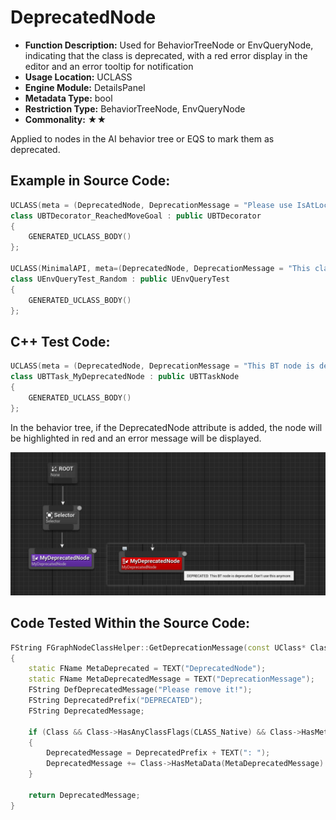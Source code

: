 # DeprecatedNode

- **Function Description:** Used for BehaviorTreeNode or EnvQueryNode, indicating that the class is deprecated, with a red error display in the editor and an error tooltip for notification
- **Usage Location:** UCLASS
- **Engine Module:** DetailsPanel
- **Metadata Type:** bool
- **Restriction Type:** BehaviorTreeNode, EnvQueryNode
- **Commonality:** ★★

Applied to nodes in the AI behavior tree or EQS to mark them as deprecated.

## Example in Source Code:

```cpp
UCLASS(meta = (DeprecatedNode, DeprecationMessage = "Please use IsAtLocation decorator instead."), MinimalAPI)
class UBTDecorator_ReachedMoveGoal : public UBTDecorator
{
	GENERATED_UCLASS_BODY()
};

UCLASS(MinimalAPI, meta=(DeprecatedNode, DeprecationMessage = "This class is now deprecated, please use RunMode supporting random results instead."))
class UEnvQueryTest_Random : public UEnvQueryTest
{
	GENERATED_UCLASS_BODY()
};
```

## C++ Test Code:

```cpp
UCLASS(meta = (DeprecatedNode, DeprecationMessage = "This BT node is deprecated. Don't use this anymore."), MinimalAPI)
class UBTTask_MyDeprecatedNode : public UBTTaskNode
{
	GENERATED_UCLASS_BODY()
};
```

In the behavior tree, if the DeprecatedNode attribute is added, the node will be highlighted in red and an error message will be displayed.

![Untitled](Untitled.png)

## Code Tested Within the Source Code:

```cpp
FString FGraphNodeClassHelper::GetDeprecationMessage(const UClass* Class)
{
	static FName MetaDeprecated = TEXT("DeprecatedNode");
	static FName MetaDeprecatedMessage = TEXT("DeprecationMessage");
	FString DefDeprecatedMessage("Please remove it!");
	FString DeprecatedPrefix("DEPRECATED");
	FString DeprecatedMessage;

	if (Class && Class->HasAnyClassFlags(CLASS_Native) && Class->HasMetaData(MetaDeprecated))
	{
		DeprecatedMessage = DeprecatedPrefix + TEXT(": ");
		DeprecatedMessage += Class->HasMetaData(MetaDeprecatedMessage) ? Class->GetMetaData(MetaDeprecatedMessage) : DefDeprecatedMessage;
	}

	return DeprecatedMessage;
}
```